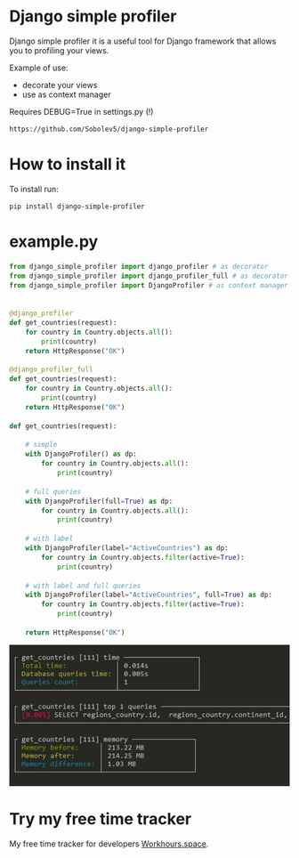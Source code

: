 # Django simple profiler
Django simple profiler it is a useful tool for Django framework that allows you to profiling your views.

Example of use:
- decorate your views
- use as context manager

Requires DEBUG=True in settings.py (!)

```no-highlight
https://github.com/Sobolev5/django-simple-profiler
```

# How to install it
To install run:
```no-highlight
pip install django-simple-profiler
```


# example.py
```python
from django_simple_profiler import django_profiler # as decorator
from django_simple_profiler import django_profiler_full # as decorator with full queries
from django_simple_profiler import DjangoProfiler # as context manager


@django_profiler
def get_countries(request):
    for country in Country.objects.all():
        print(country)
    return HttpResponse("OK")

@django_profiler_full
def get_countries(request):
    for country in Country.objects.all():
        print(country)
    return HttpResponse("OK")

def get_countries(request):

    # simple
    with DjangoProfiler() as dp: 
        for country in Country.objects.all():
            print(country)

    # full queries
    with DjangoProfiler(full=True) as dp:
        for country in Country.objects.all():
            print(country)

    # with label
    with DjangoProfiler(label="ActiveCountries") as dp:
        for country in Country.objects.filter(active=True):
            print(country)

    # with label and full queries
    with DjangoProfiler(label="ActiveCountries", full=True) as dp:
        for country in Country.objects.filter(active=True):
            print(country)

    return HttpResponse("OK")
```

![](https://github.com/Sobolev5/django-simple-profiler/blob/master/screenshots/screen.png)

# Try my free time tracker
My free time tracker for developers [Workhours.space](https://workhours.space/). 